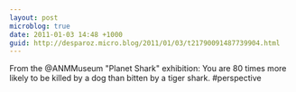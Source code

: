 ```yaml
---
layout: post
microblog: true
date: 2011-01-03 14:48 +1000
guid: http://desparoz.micro.blog/2011/01/03/t21790091487739904.html
---
```

From the @ANMMuseum "Planet Shark" exhibition: You are 80 times more likely to be killed by a dog than bitten by a tiger shark. #perspective

